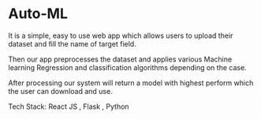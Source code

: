 # Auto-ML
It is a simple, easy to use web app which allows users to upload their dataset and fill the name of target field.

Then our app preprocesses the dataset and applies various Machine learning Regression and classification algorithms depending on the case.

After processing our system will return a model with highest perform which the user can download and use.

Tech Stack: React JS , Flask , Python
